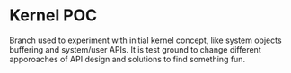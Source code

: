 # Kernel POC
Branch used to experiment with initial kernel concept, like system objects buffering and system/user APIs. It is test ground to change different apporoaches of API design and solutions to find something fun.
